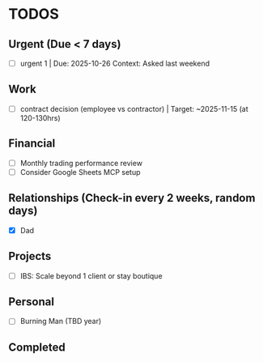 # TODOS

## Urgent (Due < 7 days)
- [ ] urgent 1 | Due: 2025-10-26
  Context: Asked last weekend

## Work
- [ ] contract decision (employee vs contractor) | Target: ~2025-11-15 (at 120-130hrs)

## Financial
- [ ] Monthly trading performance review
- [ ] Consider Google Sheets MCP setup

## Relationships (Check-in every 2 weeks, random days)
- [x] Dad

## Projects
- [ ] IBS: Scale beyond 1 client or stay boutique

## Personal
- [ ] Burning Man (TBD year)

## Completed
<!-- Move done items here with completion date -->
